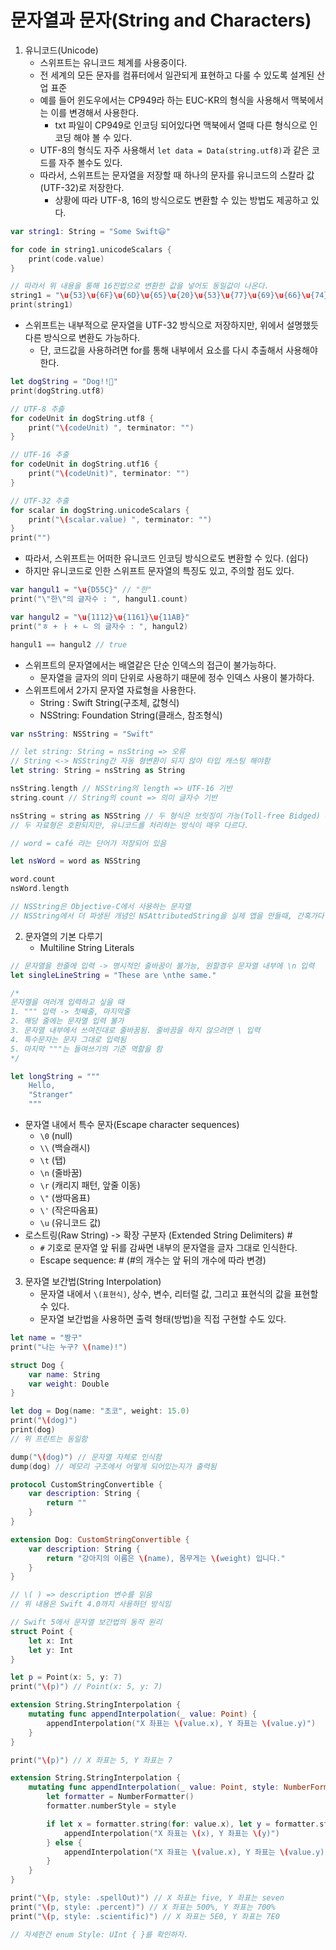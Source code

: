 # 문자열과 문자(String and Characters)
1. 유니코드(Unicode)
    - 스위프트는 유니코드 체계를 사용중이다.
    - 전 세계의 모든 문자를 컴퓨터에서 일관되게 표현하고 다룰 수 있도록 설계된 산업 표준
    - 예를 들어 윈도우에서는 CP949라 하는 EUC-KR의 형식을 사용해서 맥북에서는 이를 변경해서 사용한다.
        - txt 파일이 CP949로 인코딩 되어있다면 맥북에서 열때 다른 형식으로 인코딩 해야 볼 수 있다.
    - UTF-8의 형식도 자주 사용해서 `let data = Data(string.utf8)`과 같은 코드를 자주 볼수도 있다.
    - 따라서, 스위프트는 문자열을 저장할 때 하나의 문자를 유니코드의 스칼라 값(UTF-32)로 저장한다.
        - 상황에 따라 UTF-8, 16의 방식으로도 변환할 수 있는 방법도 제공하고 있다.
```swift
var string1: String = "Some Swift😃"

for code in string1.unicodeScalars {
    print(code.value)
}

// 따라서 위 내용을 통해 16진법으로 변환한 값을 넣어도 동일값이 나온다.
string1 = "\u{53}\u{6F}\u{6D}\u{65}\u{20}\u{53}\u{77}\u{69}\u{66}\u{74}\u{1F603}"
print(string1)
```
- 스위프트는 내부적으로 문자열을 UTF-32 방식으로 저장하지만, 위에서 설명했듯 다른 방식으로 변환도 가능하다.
    - 단, 코드값을 사용하려면 for를 통해 내부에서 요소를 다시 추출해서 사용해야 한다.
```swift
let dogString = "Dog!!🐶"
print(dogString.utf8)

// UTF-8 추출
for codeUnit in dogString.utf8 {
    print("\(codeUnit) ", terminator: "")
}

// UTF-16 추출
for codeUnit in dogString.utf16 {
    print("\(codeUnit)", terminator: "")
}

// UTF-32 추출
for scalar in dogString.unicodeScalars {
    print("\(scalar.value) ", terminator: "")
}
print("")
```
- 따라서, 스위프트는 어떠한 유니코드 인코딩 방식으로도 변환할 수 있다. (쉽다)
- 하지만 유니코드로 인한 스위프트 문자열의 특징도 있고, 주의할 점도 있다.
```swift
var hangul1 = "\u{D55C}" // "한"
print("\"한\"의 글자수 : ", hangul1.count)

var hangul2 = "\u{1112}\u{1161}\u{11AB}"
print("ㅎ + ㅏ + ㄴ 의 글자수 : ", hangul2)

hangul1 == hangul2 // true
```
- 스위프트의 문자열에서는 배열같은 단순 인덱스의 접근이 불가능하다.
    - 문자열을 글자의 의미 단위로 사용하기 때문에 정수 인덱스 사용이 불가하다.
- 스위프트에서 2가지 문자열 자료형을 사용한다.
    - String : Swift String(구조체, 값형식)
    - NSString: Foundation String(클래스, 참조형식)
```swift
var nsString: NSString = "Swift"

// let string: String = nsString => 오류
// String <-> NSString간 자동 형변환이 되지 않아 타입 캐스팅 해야함
let string: String = nsString as String

nsString.length // NSString의 length => UTF-16 기반
string.count // String의 count => 의미 글자수 기반

nsString = string as NSString // 두 형식은 브릿징이 가능(Toll-free Bidged) => 타입 캐스팅으로 호환됨
// 두 자료형은 호환되지만, 유니코드를 처리하는 방식이 매우 다르다.

// word = café 라는 단어가 저장되어 있음

let nsWord = word as NSString

word.count
nsWord.length

// NSString은 Objective-C에서 사용하는 문자열
// NSString에서 더 파생된 개념인 NSAttributedString을 실제 앱을 만들때, 간혹가다 사용하는 경우가 있음
```

2. 문자열의 기본 다루기
    - Multiline String Literals
```swift
// 문자열을 한줄에 입력 -> 명시적인 줄바꿈이 불가능, 원할경우 문자열 내부에 \n 입력
let singleLineString = "These are \nthe same."

/* 
문자열을 여러개 입력하고 싶을 때
1. """ 입력 -> 첫째줄, 마지막줄
2. 해당 줄에는 문자열 입력 불가
3. 문자열 내부에서 쓰여진대로 줄바꿈됨. 줄바끔을 하지 않으려면 \ 입력
4. 특수문자는 문자 그대로 입력됨
5. 마지막 """는 들여쓰기의 기준 역할을 함
*/

let longString = """
    Hello,
    "Stranger"
    """
```
- 문자열 내에서 특수 문자(Escape character sequences)
    - `\0` (null)
    - `\\` (백슬래시)
    - `\t` (탭)
    - `\n` (줄바꿈)
    - `\r` (캐리지 패턴, 앞줄 이동)
    - `\"` (쌍따옴표)
    - `\'` (작은따옴표)
    - `\u` (유니코드 값)
- 로스트링(Raw String) -> 확장 구분자 (Extended String Delimiters) #
    - `#` 기호로 문자열 앞 뒤를 감싸면 내부의 문자열을 글자 그대로 인식한다.
    - Escape sequence: \# (#의 개수는 앞 뒤의 개수에 따라 변경)

3. 문자열 보간법(String Interpolation)
    - 문자열 내에서 `\(표현식)`, 상수, 변수, 리터럴 값, 그리고 표현식의 값을 표현할 수 있다.
    - 문자열 보간법을 사용하면 출력 형태(방법)을 직접 구현할 수도 있다.
```swift
let name = "짱구"
print("나는 누구? \(name)!")

struct Dog {
    var name: String
    var weight: Double
}

let dog = Dog(name: "초코", weight: 15.0)
print("\(dog)")
print(dog)
// 위 프린트는 동일함

dump("\(dog)") // 문자열 자체로 인식함
dump(dog) // 메모리 구조에서 어떻게 되어있는지가 출력됨

protocol CustomStringConvertible {
    var description: String {
        return ""
    }
}

extension Dog: CustomStringConvertible {
    var description: String {
        return "강아지의 이름은 \(name), 몸무게는 \(weight) 입니다."
    }
}

// \( ) => description 변수를 읽음
// 위 내용은 Swift 4.0까지 사용하던 방식임

// Swift 5에서 문자열 보간법의 동작 원리
struct Point {
    let x: Int
    let y: Int
}

let p = Point(x: 5, y: 7)
print("\(p)") // Point(x: 5, y: 7)

extension String.StringInterpolation {
    mutating func appendInterpolation(_ value: Point) {
        appendInterpolation("X 좌표는 \(value.x), Y 좌표는 \(value.y)")
    }
}

print("\(p)") // X 좌표는 5, Y 좌표는 7

extension String.StringInterpolation {
    mutating func appendInterpolation(_ value: Point, style: NumberFormatter.Style) {
        let formatter = NumberFormatter()
        formatter.numberStyle = style

        if let x = formatter.string(for: value.x), let y = formatter.string(for: value.y) {
            appendInterpolation("X 좌표는 \(x), Y 좌표는 \(y)")
        } else {
            appendInterpolation("X 좌표는 \(value.x), Y 좌표는 \(value.y)")
        }
    }
}

print("\(p, style: .spellOut)") // X 좌표는 five, Y 좌표는 seven
print("\(p, style: .percent)") // X 좌표는 500%, Y 좌표는 700%
print("\(p, style: .scientific)") // X 좌표는 5E0, Y 좌표는 7E0

// 자세한건 enum Style: UInt { }를 확인하자.
```